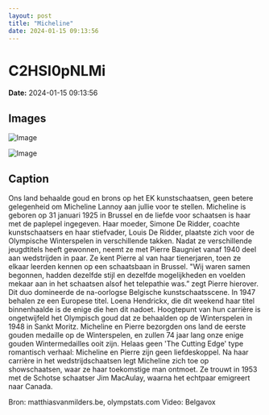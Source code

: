 ```yaml
---
layout: post
title: "Micheline"
date: 2024-01-15 09:13:56
---
```


# C2HSI0pNLMi

**Date:** 2024-01-15 09:13:56

## Images

![Image](/zij.was.eens/images/C2HSI0pNLMi_0.webp)

![Image](/zij.was.eens/images/C2HSI0pNLMi_1.jpg)

## Caption

Ons land behaalde goud en brons op het EK kunstschaatsen, geen betere gelegenheid om Micheline Lannoy aan jullie voor te stellen. Micheline is geboren op 31 januari 1925 in Brussel en de liefde voor schaatsen is haar met de paplepel ingegeven. Haar moeder, Simone De Ridder, coachte kunstschaatsers en haar stiefvader, Louis De Ridder, plaatste zich voor de Olympische Winterspelen in verschillende takken. Nadat ze verschillende jeugdtitels heeft gewonnen, neemt ze met Pierre Baugniet vanaf 1940 deel aan wedstrijden in paar. Ze kent Pierre al van haar tienerjaren, toen ze elkaar leerden kennen op een schaatsbaan in Brussel. "Wij waren samen begonnen, hadden dezelfde stijl en dezelfde mogelijkheden en voelden mekaar aan in het schaatsen alsof het telepathie was.” zegt Pierre hierover. Dit duo domineerde de na-oorlogse Belgische kunstschaatsscene. In 1947 behalen ze een Europese titel. Loena Hendrickx, die dit weekend haar titel binnenhaalde is de enige die hen dit nadoet. Hoogtepunt van hun carrière is ongetwijfeld het Olympisch goud dat ze behaalden op de Winterspelen in 1948 in Sankt Moritz. Micheline en Pierre bezorgden ons land de eerste gouden medaille op de Winterspelen, en zullen 74 jaar lang onze enige gouden Wintermedailles ooit zijn. Helaas geen 'The Cutting Edge' type romantisch verhaal: Micheline en Pierre zijn geen liefdeskoppel. Na haar carrière in het wedstrijdschaatsen legt Micheline zich toe op showschaatsen, waar ze haar toekomstige man ontmoet. Ze trouwt in 1953 met de Schotse schaatser Jim MacAulay, waarna het echtpaar emigreert naar Canada. 

Bron: matthiasvanmilders.be, olympstats.com
Video: Belgavox

